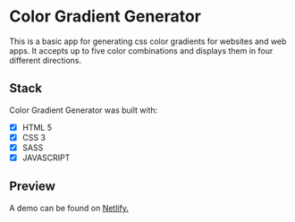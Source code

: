 # Color Gradient Generator
This is a basic app for generating css color gradients for websites and web apps.
It accepts up to five color combinations and displays them in four different directions.

## Stack 
Color Gradient Generator was built with:

- [x] HTML 5
- [x] CSS 3
- [x] SASS
- [x] JAVASCRIPT

## Preview
A demo can be found on [Netlify.](http://color-gradient-generator.netlify.app)
